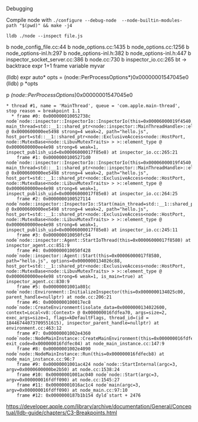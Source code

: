 Debugging

Compile node with `./configure --debug-node  --node-builtin-modules-path "$(pwd)" && make -j4`

`lldb ./node --inspect file.js`

b node_config_file.cc:44
b node_options.cc:1435
b node_options.cc:1256
b node_options-inl.h:297
b node_options-inl.h:382
b node_options-inl.h:447
b inspector_socket_server.cc:386
b node.cc:730
b inspector_io.cc:265
bt -> backtrace
expr 1+1
frame variable myvar



(lldb) expr auto* opts = (node::PerProcessOptions*)0x00000001547045e0
(lldb) p *opts


p *(node::PerProcessOptions*)0x00000001547045e0

```
* thread #1, name = 'MainThread', queue = 'com.apple.main-thread', stop reason = breakpoint 1.1
  * frame #0: 0x000000010052738c node`node::inspector::InspectorIo::InspectorIo(this=0x00006000019f4540, main_thread=std::__1::shared_ptr<node::inspector::MainThreadHandle>::element_type @ 0x0000600000ee5498 strong=4 weak=2, path="hello.js", host_port=std::__1::shared_ptr<node::ExclusiveAccess<node::HostPort, node::MutexBase<node::LibuvMutexTraits> > >::element_type @ 0x0000600000ee4e98 strong=6 weak=1, inspect_publish_uid=0x00006000017f85e8) at inspector_io.cc:265:21
    frame #1: 0x00000001005271d0 node`node::inspector::InspectorIo::InspectorIo(this=0x00006000019f4540, main_thread=std::__1::shared_ptr<node::inspector::MainThreadHandle>::element_type @ 0x0000600000ee5498 strong=4 weak=2, path="hello.js", host_port=std::__1::shared_ptr<node::ExclusiveAccess<node::HostPort, node::MutexBase<node::LibuvMutexTraits> > >::element_type @ 0x0000600000ee4e98 strong=6 weak=1, inspect_publish_uid=0x00006000017f85e8) at inspector_io.cc:264:25
    frame #2: 0x0000000100527114 node`node::inspector::InspectorIo::Start(main_thread=std::__1::shared_ptr<node::inspector::MainThreadHandle>::element_type @ 0x0000600000ee5498 strong=4 weak=2, path="hello.js", host_port=std::__1::shared_ptr<node::ExclusiveAccess<node::HostPort, node::MutexBase<node::LibuvMutexTraits> > >::element_type @ 0x0000600000ee4e98 strong=6 weak=1, inspect_publish_uid=0x00006000017f85e8) at inspector_io.cc:245:11
    frame #3: 0x000000010050fc54 node`node::inspector::Agent::StartIoThread(this=0x00006000017f8580) at inspector_agent.cc:851:9
    frame #4: 0x000000010050f428 node`node::inspector::Agent::Start(this=0x00006000017f8580, path="hello.js", options=0x0000000134026c88, host_port=std::__1::shared_ptr<node::ExclusiveAccess<node::HostPort, node::MutexBase<node::LibuvMutexTraits> > >::element_type @ 0x0000600000ee4e98 strong=6 weak=1, is_main=true) at inspector_agent.cc:830:9
    frame #5: 0x00000001001a801c node`node::Environment::InitializeInspector(this=0x0000000134025c00, parent_handle=nullptr) at node.cc:206:21
    frame #6: 0x0000000100017ec8 node`node::CreateEnvironment(isolate_data=0x0000000134022600, context=Local<v8::Context> @ 0x000000016fdfea70, args=size=2, exec_args=size=1, flags=kDefaultFlags, thread_id=(id = 18446744073709551615), inspector_parent_handle=nullptr) at environment.cc:463:12
    frame #7: 0x00000001002e4360 node`node::NodeMainInstance::CreateMainEnvironment(this=0x000000016fdfecb8, exit_code=0x000000016fdfec04) at node_main_instance.cc:147:9
    frame #8: 0x00000001002e4090 node`node::NodeMainInstance::Run(this=0x000000016fdfecb8) at node_main_instance.cc:96:7
    frame #9: 0x00000001001ac424 node`node::StartInternal(argc=3, argv=0x0000600000be2b50) at node.cc:1538:24
    frame #10: 0x00000001001ac040 node`node::Start(argc=3, argv=0x000000016fdff090) at node.cc:1545:27
    frame #11: 0x00000001016ac1c4 node`main(argc=3, argv=0x000000016fdff090) at node_main.cc:97:10
    frame #12: 0x0000000187b1b154 dyld`start + 2476
```

https://developer.apple.com/library/archive/documentation/General/Conceptual/lldb-guide/chapters/C3-Breakpoints.html
